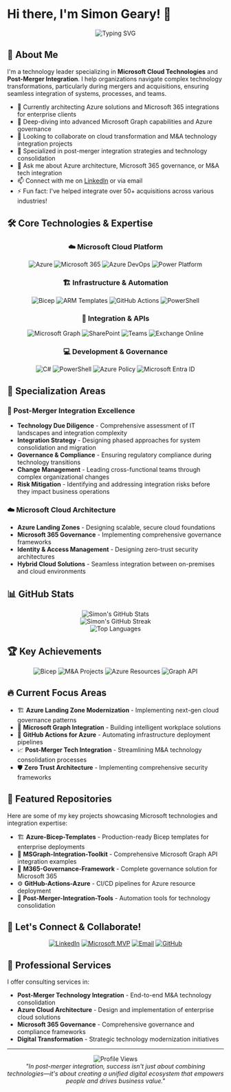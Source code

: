 # Hi there, I'm Simon Geary! 👋

<div align="center">
  <img src="https://readme-typing-svg.herokuapp.com?font=Fira+Code&pause=1000&color=0078D4&center=true&vCenter=true&width=600&lines=Welcome+to+my+GitHub+profile!;Azure+%26+Microsoft+365+Specialist;Post-Merger+Integration+Expert;Building+Cloud+Solutions+with+Impact!" alt="Typing SVG" />
</div>

## 🚀 About Me

I'm a technology leader specializing in **Microsoft Cloud Technologies** and **Post-Merger Integration**. I help organizations navigate complex technology transformations, particularly during mergers and acquisitions, ensuring seamless integration of systems, processes, and teams.

- 🔭 Currently architecting Azure solutions and Microsoft 365 integrations for enterprise clients
- 🌱 Deep-diving into advanced Microsoft Graph capabilities and Azure governance
- 👯 Looking to collaborate on cloud transformation and M&A technology integration projects  
- 💼 Specialized in post-merger integration strategies and technology consolidation
- 💬 Ask me about Azure architecture, Microsoft 365 governance, or M&A tech integration
- 📫 Connect with me on [LinkedIn](https://linkedin.com/in/simon-geary) or via email
- ⚡ Fun fact: I've helped integrate over 50+ acquisitions across various industries!

## 🛠️ Core Technologies & Expertise

<div align="center">

### ☁️ Microsoft Cloud Platform
![Azure](https://img.shields.io/badge/-Microsoft%20Azure-0078D4?style=flat-square&logo=microsoft-azure&logoColor=white)
![Microsoft 365](https://img.shields.io/badge/-Microsoft%20365-0078D4?style=flat-square&logo=microsoft-office&logoColor=white)
![Azure DevOps](https://img.shields.io/badge/-Azure%20DevOps-0078D7?style=flat-square&logo=azure-devops&logoColor=white)
![Power Platform](https://img.shields.io/badge/-Power%20Platform-742774?style=flat-square&logo=microsoft&logoColor=white)

### 🏗️ Infrastructure & Automation
![Bicep](https://img.shields.io/badge/-Bicep-0078D4?style=flat-square&logo=microsoft-azure&logoColor=white)
![ARM Templates](https://img.shields.io/badge/-ARM%20Templates-0078D4?style=flat-square&logo=microsoft-azure&logoColor=white)
![GitHub Actions](https://img.shields.io/badge/-GitHub%20Actions-2088FF?style=flat-square&logo=github-actions&logoColor=white)
![PowerShell](https://img.shields.io/badge/-PowerShell-5391FE?style=flat-square&logo=powershell&logoColor=white)

### 🔗 Integration & APIs
![Microsoft Graph](https://img.shields.io/badge/-Microsoft%20Graph-0078D4?style=flat-square&logo=microsoft&logoColor=white)
![SharePoint](https://img.shields.io/badge/-SharePoint-0078D4?style=flat-square&logo=microsoft-sharepoint&logoColor=white)
![Teams](https://img.shields.io/badge/-Microsoft%20Teams-6264A7?style=flat-square&logo=microsoft-teams&logoColor=white)
![Exchange Online](https://img.shields.io/badge/-Exchange%20Online-0078D4?style=flat-square&logo=microsoft-outlook&logoColor=white)

### 💻 Development & Governance
![C#](https://img.shields.io/badge/-C%23-239120?style=flat-square&logo=c-sharp&logoColor=white)
![PowerShell](https://img.shields.io/badge/-PowerShell-5391FE?style=flat-square&logo=powershell&logoColor=white)
![Azure Policy](https://img.shields.io/badge/-Azure%20Policy-0078D4?style=flat-square&logo=microsoft-azure&logoColor=white)
![Microsoft Entra ID](https://img.shields.io/badge/-Microsoft%20Entra%20ID-0078D4?style=flat-square&logo=microsoft&logoColor=white)

</div>

## 🎯 Specialization Areas

### 🤝 Post-Merger Integration Excellence
- **Technology Due Diligence** - Comprehensive assessment of IT landscapes and integration complexity
- **Integration Strategy** - Designing phased approaches for system consolidation and migration
- **Governance & Compliance** - Ensuring regulatory compliance during technology transitions
- **Change Management** - Leading cross-functional teams through complex organizational changes
- **Risk Mitigation** - Identifying and addressing integration risks before they impact business operations

### ☁️ Microsoft Cloud Architecture
- **Azure Landing Zones** - Designing scalable, secure cloud foundations
- **Microsoft 365 Governance** - Implementing comprehensive governance frameworks
- **Identity & Access Management** - Designing zero-trust security architectures
- **Hybrid Cloud Solutions** - Seamless integration between on-premises and cloud environments

## 📊 GitHub Stats

<div align="center">
  <img src="https://github-readme-stats.vercel.app/api?username=simongeary&show_icons=true&theme=github_dark_dimmed&hide_border=true&count_private=true&bg_color=0d1117&title_color=0078D4&icon_color=0078D4" alt="Simon's GitHub Stats" />
</div>

<div align="center">
  <img src="https://github-readme-streak-stats.herokuapp.com/?user=simongeary&theme=github-dark-blue&hide_border=true&background=0D1117&stroke=0078D4&ring=0078D4&fire=0078D4&currStreakLabel=0078D4" alt="Simon's GitHub Streak" />
</div>

<div align="center">
  <img src="https://github-readme-stats.vercel.app/api/top-langs/?username=simongeary&layout=compact&theme=github_dark_dimmed&hide_border=true&bg_color=0d1117&title_color=0078D4" alt="Top Languages" />
</div>

## 🏆 Key Achievements

<div align="center">

![Bicep](https://img.shields.io/badge/Bicep%20Templates-50+-0078D4?style=for-the-badge&logo=microsoft-azure&logoColor=white)
![M&A Projects](https://img.shields.io/badge/M%26A%20Integrations-50+-742774?style=for-the-badge&logo=microsoft&logoColor=white)
![Azure Resources](https://img.shields.io/badge/Azure%20Resources%20Managed-1000+-0078D4?style=for-the-badge&logo=microsoft-azure&logoColor=white)
![Graph API](https://img.shields.io/badge/Graph%20API%20Integrations-25+-0078D4?style=for-the-badge&logo=microsoft&logoColor=white)

</div>

## 🔥 Current Focus Areas

- 🏗️ **Azure Landing Zone Modernization** - Implementing next-gen cloud governance patterns
- 🔄 **Microsoft Graph Integration** - Building intelligent workplace solutions
- 🤖 **GitHub Actions for Azure** - Automating infrastructure deployment pipelines
- 📈 **Post-Merger Tech Integration** - Streamlining M&A technology consolidation processes
- 🛡️ **Zero Trust Architecture** - Implementing comprehensive security frameworks

## 📝 Featured Repositories

Here are some of my key projects showcasing Microsoft technologies and integration expertise:

- 🏗️ **Azure-Bicep-Templates** - Production-ready Bicep templates for enterprise deployments
- 🔗 **MSGraph-Integration-Toolkit** - Comprehensive Microsoft Graph API integration examples
- 🚀 **M365-Governance-Framework** - Complete governance solution for Microsoft 365
- ⚙️ **GitHub-Actions-Azure** - CI/CD pipelines for Azure resource deployment
- 🔄 **Post-Merger-Integration-Tools** - Automation tools for technology consolidation

## 🤝 Let's Connect & Collaborate!

<div align="center">

[![LinkedIn](https://img.shields.io/badge/-LinkedIn-0077B5?style=for-the-badge&logo=linkedin&logoColor=white)](https://linkedin.com/in/simon-geary)
[![Microsoft MVP](https://img.shields.io/badge/-Microsoft%20Community-0078D4?style=for-the-badge&logo=microsoft&logoColor=white)](https://mvp.microsoft.com)
[![Email](https://img.shields.io/badge/-Email-0078D4?style=for-the-badge&logo=microsoft-outlook&logoColor=white)](mailto:simon@example.com)
[![GitHub](https://img.shields.io/badge/-Follow%20on%20GitHub-181717?style=for-the-badge&logo=github&logoColor=white)](https://github.com/simongeary)

</div>

## 💼 Professional Services

I offer consulting services in:
- **Post-Merger Technology Integration** - End-to-end M&A technology consolidation
- **Azure Cloud Architecture** - Design and implementation of enterprise cloud solutions  
- **Microsoft 365 Governance** - Comprehensive governance and compliance frameworks
- **Digital Transformation** - Strategic technology modernization initiatives

---

<div align="center">
  <img src="https://komarev.com/ghpvc/?username=simongeary&color=0078D4&style=flat-square&label=Profile+Views" alt="Profile Views" />
</div>

<div align="center">
  <i>"In post-merger integration, success isn't just about combining technologies—it's about creating a unified digital ecosystem that empowers people and drives business value."</i>
</div>
